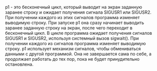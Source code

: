 p1 - это бесконечный цикл, который выводит на экран заданную заранее строку и ожидает получения сигнала SIGUSR1 или SIGUSR2. При получении каждого из этих сигналов программа изменяет выводимую строку.
При запуске p1 она сразу начинает выводить заранее заданную строку на экран, после чего переходит в бесконечный цикл. В цикле программа ожидает получения сигналов SIGUSR1 и SIGUSR2, используя системный вызов sigwait(). При получении каждого из сигналов программа изменяет выводимую строку.
p1 использует механизм сигналов, чтобы обмениваться данными с другой программой. Она не завершается сама по себе, а продолжает работать до тех пор, пока не будет принудительно остановлена.

